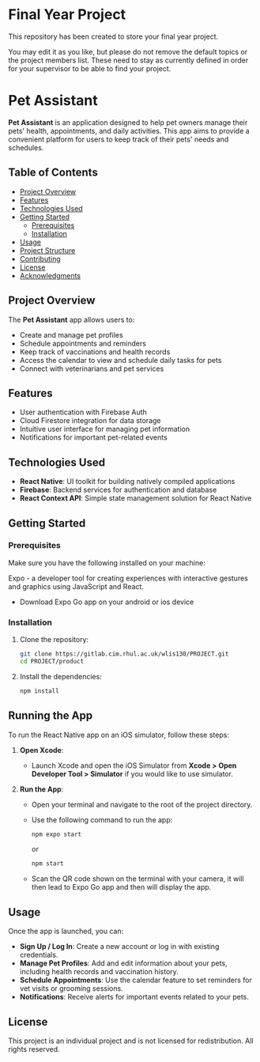 # Final Year Project

This repository has been created to store your final year project.

You may edit it as you like, but please do not remove the default topics or the project members list. These need to stay as currently defined in order for your supervisor to be able to find your project.

# Pet Assistant

**Pet Assistant** is an application designed to help pet owners manage their pets' health, appointments, and daily activities. This app aims to provide a convenient platform for users to keep track of their pets' needs and schedules.

## Table of Contents

- [Project Overview](#project-overview)
- [Features](#features)
- [Technologies Used](#technologies-used)
- [Getting Started](#getting-started)
  - [Prerequisites](#prerequisites)
  - [Installation](#installation)
- [Usage](#usage)
- [Project Structure](#project-structure)
- [Contributing](#contributing)
- [License](#license)
- [Acknowledgments](#acknowledgments)

## Project Overview

The **Pet Assistant** app allows users to:

- Create and manage pet profiles
- Schedule appointments and reminders
- Keep track of vaccinations and health records
- Access the calendar to view and schedule daily tasks for pets
- Connect with veterinarians and pet services

## Features

- User authentication with Firebase Auth
- Cloud Firestore integration for data storage
- Intuitive user interface for managing pet information
- Notifications for important pet-related events

## Technologies Used

- **React Native**: UI toolkit for building natively compiled applications
- **Firebase**: Backend services for authentication and database
- **React Context API**: Simple state management solution for React Native

## Getting Started

### Prerequisites

Make sure you have the following installed on your machine:

Expo - a developer tool for creating experiences with interactive gestures and graphics using JavaScript and React.

- Download Expo Go app on your android or ios device

### Installation

1. Clone the repository:

   ```bash
   git clone https://gitlab.cim.rhul.ac.uk/wlis130/PROJECT.git
   cd PROJECT/product
   ```

2. Install the dependencies:

   ```bash
   npm install
   ```

## Running the App

To run the React Native app on an iOS simulator, follow these steps:

1. **Open Xcode**:

   - Launch Xcode and open the iOS Simulator from **Xcode > Open Developer Tool > Simulator** if you would like to use simulator.

2. **Run the App**:

   - Open your terminal and navigate to the root of the project directory.
   - Use the following command to run the app:

     ```bash
     npm expo start
     ```

     or

     ```bash
     npm start
     ```

   - Scan the QR code shown on the terminal with your camera, it will then lead to Expo Go app and then will display the app.

## Usage

Once the app is launched, you can:

- **Sign Up / Log In**: Create a new account or log in with existing credentials.
- **Manage Pet Profiles**: Add and edit information about your pets, including health records and vaccination history.
- **Schedule Appointments**: Use the calendar feature to set reminders for vet visits or grooming sessions.
- **Notifications**: Receive alerts for important events related to your pets.

## License

This project is an individual project and is not licensed for redistribution. All rights reserved.
